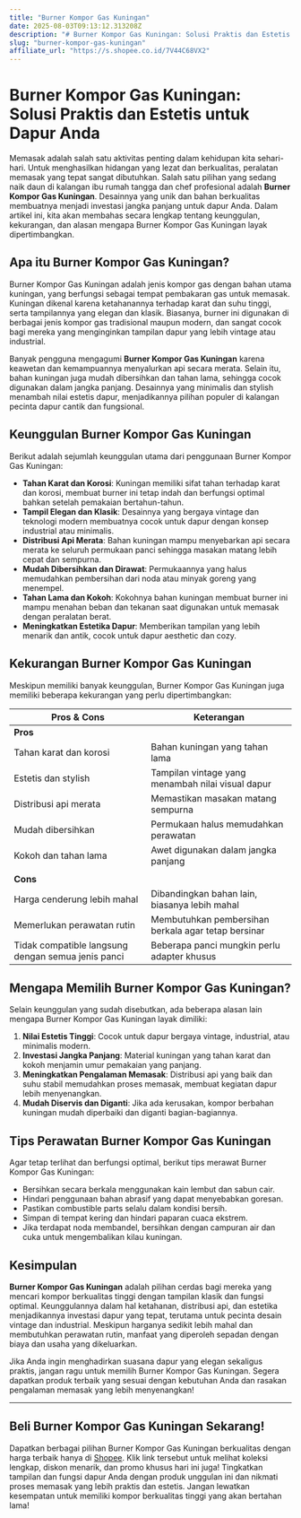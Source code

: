 ```yaml
---
title: "Burner Kompor Gas Kuningan"
date: 2025-08-03T09:13:12.313208Z
description: "# Burner Kompor Gas Kuningan: Solusi Praktis dan Estetis untuk Dapur Anda..."
slug: "burner-kompor-gas-kuningan"
affiliate_url: "https://s.shopee.co.id/7V44C68VX2"
---
```

# Burner Kompor Gas Kuningan: Solusi Praktis dan Estetis untuk Dapur Anda

Memasak adalah salah satu aktivitas penting dalam kehidupan kita sehari-hari. Untuk menghasilkan hidangan yang lezat dan berkualitas, peralatan memasak yang tepat sangat dibutuhkan. Salah satu pilihan yang sedang naik daun di kalangan ibu rumah tangga dan chef profesional adalah **Burner Kompor Gas Kuningan**. Desainnya yang unik dan bahan berkualitas membuatnya menjadi investasi jangka panjang untuk dapur Anda. Dalam artikel ini, kita akan membahas secara lengkap tentang keunggulan, kekurangan, dan alasan mengapa Burner Kompor Gas Kuningan layak dipertimbangkan.

## Apa itu Burner Kompor Gas Kuningan?

Burner Kompor Gas Kuningan adalah jenis kompor gas dengan bahan utama kuningan, yang berfungsi sebagai tempat pembakaran gas untuk memasak. Kuningan dikenal karena ketahanannya terhadap karat dan suhu tinggi, serta tampilannya yang elegan dan klasik. Biasanya, burner ini digunakan di berbagai jenis kompor gas tradisional maupun modern, dan sangat cocok bagi mereka yang menginginkan tampilan dapur yang lebih vintage atau industrial.

Banyak pengguna mengagumi **Burner Kompor Gas Kuningan** karena keawetan dan kemampuannya menyalurkan api secara merata. Selain itu, bahan kuningan juga mudah dibersihkan dan tahan lama, sehingga cocok digunakan dalam jangka panjang. Desainnya yang minimalis dan stylish menambah nilai estetis dapur, menjadikannya pilihan populer di kalangan pecinta dapur cantik dan fungsional.

## Keunggulan Burner Kompor Gas Kuningan

Berikut adalah sejumlah keunggulan utama dari penggunaan Burner Kompor Gas Kuningan:

- **Tahan Karat dan Korosi**: Kuningan memiliki sifat tahan terhadap karat dan korosi, membuat burner ini tetap indah dan berfungsi optimal bahkan setelah pemakaian bertahun-tahun.
- **Tampil Elegan dan Klasik**: Desainnya yang bergaya vintage dan teknologi modern membuatnya cocok untuk dapur dengan konsep industrial atau minimalis.
- **Distribusi Api Merata**: Bahan kuningan mampu menyebarkan api secara merata ke seluruh permukaan panci sehingga masakan matang lebih cepat dan sempurna.
- **Mudah Dibersihkan dan Dirawat**: Permukaannya yang halus memudahkan pembersihan dari noda atau minyak goreng yang menempel.
- **Tahan Lama dan Kokoh**: Kokohnya bahan kuningan membuat burner ini mampu menahan beban dan tekanan saat digunakan untuk memasak dengan peralatan berat.
- **Meningkatkan Estetika Dapur**: Memberikan tampilan yang lebih menarik dan antik, cocok untuk dapur aesthetic dan cozy.

## Kekurangan Burner Kompor Gas Kuningan

Meskipun memiliki banyak keunggulan, Burner Kompor Gas Kuningan juga memiliki beberapa kekurangan yang perlu dipertimbangkan:

| **Pros & Cons**                     | **Keterangan**                                           |
|-------------------------------------|----------------------------------------------------------|
| **Pros**                          |                                                          |
| Tahan karat dan korosi           | Bahan kuningan yang tahan lama                         |
| Estetis dan stylish             | Tampilan vintage yang menambah nilai visual dapur    |
| Distribusi api merata            | Memastikan masakan matang sempurna                     |
| Mudah dibersihkan                | Permukaan halus memudahkan perawatan                   |
| Kokoh dan tahan lama            | Awet digunakan dalam jangka panjang                    |
|                                     |                                                          |
| **Cons**                          |                                                          |
| Harga cenderung lebih mahal     | Dibandingkan bahan lain, biasanya lebih mahal         |
| Memerlukan perawatan rutin      | Membutuhkan pembersihan berkala agar tetap bersinar  |
| Tidak compatible langsung dengan semua jenis panci | Beberapa panci mungkin perlu adapter khusus   |

## Mengapa Memilih Burner Kompor Gas Kuningan?

Selain keunggulan yang sudah disebutkan, ada beberapa alasan lain mengapa Burner Kompor Gas Kuningan layak dimiliki:

1. **Nilai Estetis Tinggi**: Cocok untuk dapur bergaya vintage, industrial, atau minimalis modern.
2. **Investasi Jangka Panjang**: Material kuningan yang tahan karat dan kokoh menjamin umur pemakaian yang panjang.
3. **Meningkatkan Pengalaman Memasak**: Distribusi api yang baik dan suhu stabil memudahkan proses memasak, membuat kegiatan dapur lebih menyenangkan.
4. **Mudah Diservis dan Diganti**: Jika ada kerusakan, kompor berbahan kuningan mudah diperbaiki dan diganti bagian-bagiannya.

## Tips Perawatan Burner Kompor Gas Kuningan

Agar tetap terlihat dan berfungsi optimal, berikut tips merawat Burner Kompor Gas Kuningan:
- Bersihkan secara berkala menggunakan kain lembut dan sabun cair.
- Hindari penggunaan bahan abrasif yang dapat menyebabkan goresan.
- Pastikan combustible parts selalu dalam kondisi bersih.
- Simpan di tempat kering dan hindari paparan cuaca ekstrem.
- Jika terdapat noda membandel, bersihkan dengan campuran air dan cuka untuk mengembalikan kilau kuningan.

## Kesimpulan

**Burner Kompor Gas Kuningan** adalah pilihan cerdas bagi mereka yang mencari kompor berkualitas tinggi dengan tampilan klasik dan fungsi optimal. Keunggulannya dalam hal ketahanan, distribusi api, dan estetika menjadikannya investasi dapur yang tepat, terutama untuk pecinta desain vintage dan industrial. Meskipun harganya sedikit lebih mahal dan membutuhkan perawatan rutin, manfaat yang diperoleh sepadan dengan biaya dan usaha yang dikeluarkan.

Jika Anda ingin menghadirkan suasana dapur yang elegan sekaligus praktis, jangan ragu untuk memilih Burner Kompor Gas Kuningan. Segera dapatkan produk terbaik yang sesuai dengan kebutuhan Anda dan rasakan pengalaman memasak yang lebih menyenangkan!

---

## Beli Burner Kompor Gas Kuningan Sekarang!

Dapatkan berbagai pilihan Burner Kompor Gas Kuningan berkualitas dengan harga terbaik hanya di [Shopee](https://s.shopee.co.id/7V44C68VX2). Klik link tersebut untuk melihat koleksi lengkap, diskon menarik, dan promo khusus hari ini juga! Tingkatkan tampilan dan fungsi dapur Anda dengan produk unggulan ini dan nikmati proses memasak yang lebih praktis dan estetis. Jangan lewatkan kesempatan untuk memiliki kompor berkualitas tinggi yang akan bertahan lama!